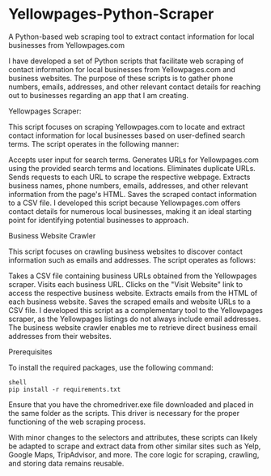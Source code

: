 # Yellowpages-Python-Scraper
A Python-based web scraping tool to extract contact information for local businesses from Yellowpages.com


I have developed a set of Python scripts that facilitate web scraping of contact information for local businesses from Yellowpages.com and business websites. The purpose of these scripts is to gather phone numbers, emails, addresses, and other relevant contact details for reaching out to businesses regarding an app that I am creating.

Yellowpages Scraper:

This script focuses on scraping Yellowpages.com to locate and extract contact information for local businesses based on user-defined search terms. The script operates in the following manner:

Accepts user input for search terms.
Generates URLs for Yellowpages.com using the provided search terms and locations.
Eliminates duplicate URLs.
Sends requests to each URL to scrape the respective webpage.
Extracts business names, phone numbers, emails, addresses, and other relevant information from the page's HTML.
Saves the scraped contact information to a CSV file.
I developed this script because Yellowpages.com offers contact details for numerous local businesses, making it an ideal starting point for identifying potential businesses to approach.

Business Website Crawler

This script focuses on crawling business websites to discover contact information such as emails and addresses. The script operates as follows:

Takes a CSV file containing business URLs obtained from the Yellowpages scraper.
Visits each business URL.
Clicks on the "Visit Website" link to access the respective business website.
Extracts emails from the HTML of each business website.
Saves the scraped emails and website URLs to a CSV file.
I developed this script as a complementary tool to the Yellowpages scraper, as the Yellowpages listings do not always include email addresses. The business website crawler enables me to retrieve direct business email addresses from their websites.

Prerequisites

To install the required packages, use the following command:

```
shell
pip install -r requirements.txt
```

Ensure that you have the chromedriver.exe file downloaded and placed in the same folder as the scripts. This driver is necessary for the proper functioning of the web scraping process.

With minor changes to the selectors and attributes, these scripts can likely be adapted to scrape and extract data from other similar sites such as Yelp, Google Maps, TripAdvisor, and more. The core logic for scraping, crawling, and storing data remains reusable.
